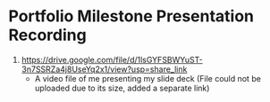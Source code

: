 # Portfolio Milestone Presentation Recording
1. https://drive.google.com/file/d/1lsGYFSBWYuST-3n7SSRZa4j8UseYq2x1/view?usp=share_link
   - A video file of me presenting my slide deck (File could not be uploaded due to its size, added a separate link)
